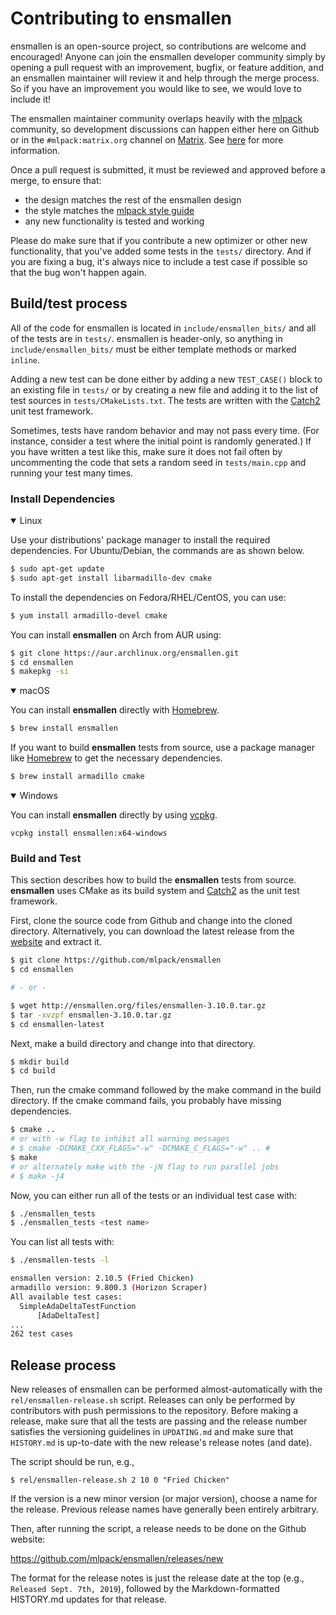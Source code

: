 # Contributing to ensmallen

ensmallen is an open-source project, so contributions are welcome and
encouraged!  Anyone can join the ensmallen developer community simply by opening
a pull request with an improvement, bugfix, or feature addition, and an
ensmallen maintainer will review it and help through the merge process.  So if
you have an improvement you would like to see, we would love to include it!

The ensmallen maintainer community overlaps heavily with the
[mlpack](https://github.com/mlpack/mlpack) community, so development discussions
can happen either here on Github or in the `#mlpack:matrix.org` channel on
[Matrix](https://www.matrix.org/).  See
[here](https://www.mlpack.org/doc/developer/community.html) for more
information.

Once a pull request is submitted, it must be reviewed and approved before a
merge, to ensure that:

 * the design matches the rest of the ensmallen design
 * the style matches the [mlpack style guide](
    https://github.com/mlpack/mlpack/wiki/DesignGuidelines#StyleGuidelines)
 * any new functionality is tested and working

Please do make sure that if you contribute a new optimizer or other new
functionality, that you've added some tests in the `tests/` directory.  And if
you are fixing a bug, it's always nice to include a test case if possible so
that the bug won't happen again.

## Build/test process

All of the code for ensmallen is located in `include/ensmallen_bits/` and all of
the tests are in `tests/`.  ensmallen is header-only, so anything in
`include/ensmallen_bits/` must be either template methods or marked `inline`.

Adding a new test can be done either by adding a new `TEST_CASE()` block to an
existing file in `tests/` or by creating a new file and adding it to the list of
test sources in `tests/CMakeLists.txt`.  The tests are written with the
[Catch2](https://github.com/catchorg/Catch2) unit test framework.

Sometimes, tests have random behavior and may not pass every time.  (For
instance, consider a test where the initial point is randomly generated.)  If
you have written a test like this, make sure it does not fail often by
uncommenting the code that sets a random seed in `tests/main.cpp` and running
your test many times.

### Install Dependencies

<details open>
<summary>Linux</summary>

Use your distributions' package manager to install the required dependencies. For Ubuntu/Debian, the commands are as shown below.

```bash
$ sudo apt-get update
$ sudo apt-get install libarmadillo-dev cmake
```

To install the dependencies on Fedora/RHEL/CentOS, you can use:

```bash
$ yum install armadillo-devel cmake
```

You can install **ensmallen** on Arch from AUR using:

```bash
$ git clone https://aur.archlinux.org/ensmallen.git
$ cd ensmallen
$ makepkg -si
```

</details>

<details open>
<summary>macOS</summary>

You can install **ensmallen** directly with [Homebrew](https://brew.sh).

```bash
$ brew install ensmallen
```

If you want to build **ensmallen** tests from source, use a package manager like [Homebrew](https://brew.sh) to get the necessary dependencies.

```bash
$ brew install armadillo cmake
```
</details>

<details open>
<summary>Windows</summary>

You can install **ensmallen** directly by using [vcpkg](https://github.com/microsoft/vcpkg).

```
vcpkg install ensmallen:x64-windows
```
</details>

### Build and Test

This section describes how to build the **ensmallen** tests from source. **ensmallen** uses CMake as its build system and [Catch2](https://github.com/catchorg/Catch2) as the unit test framework.

First, clone the source code from Github and change into the cloned directory. Alternatively, you can download the latest release from the [website](http://ensmallen.org) and extract it.

```bash
$ git clone https://github.com/mlpack/ensmallen
$ cd ensmallen

# - or -

$ wget http://ensmallen.org/files/ensmallen-3.10.0.tar.gz
$ tar -xvzpf ensmallen-3.10.0.tar.gz
$ cd ensmallen-latest
```

Next, make a build directory and change into that directory.

```bash
$ mkdir build
$ cd build
```

Then, run the cmake command followed by the make command in the build directory. If the cmake command fails, you probably have missing dependencies.

```bash
$ cmake ..
# or with -w flag to inhibit all warning messages
# $ cmake -DCMAKE_CXX_FLAGS="-w" -DCMAKE_C_FLAGS="-w" .. #
$ make
# or alternately make with the -jN flag to run parallel jobs
# $ make -j4
```

Now, you can either run all of the tests or an individual test case with:

```bash
$ ./ensmallen_tests
$ ./ensmallen_tests <test name>
```

You can list all tests with:

```bash
$ ./ensmallen-tests -l

ensmallen version: 2.10.5 (Fried Chicken)
armadillo version: 9.800.3 (Horizon Scraper)
All available test cases:
  SimpleAdaDeltaTestFunction
      [AdaDeltaTest]
...
262 test cases
```


## Release process

New releases of ensmallen can be performed almost-automatically with the
`rel/ensmallen-release.sh` script.  Releases can only be performed by
contributors with push permissions to the repository.  Before making a release,
make sure that all the tests are passing and the release number satisfies the
versioning guidelines in `UPDATING.md` and make sure that `HISTORY.md` is
up-to-date with the new release's release notes (and date).

The script should be run, e.g.,

```
$ rel/ensmallen-release.sh 2 10 0 "Fried Chicken"
```

If the version is a new minor version (or major version), choose a name for the
release.  Previous release names have generally been entirely arbitrary.

Then, after running the script, a release needs to be done on the Github
website:

https://github.com/mlpack/ensmallen/releases/new

The format for the release notes is just the release date at the top (e.g.,
`Released Sept. 7th, 2019`), followed by the Markdown-formatted HISTORY.md
updates for that release.
